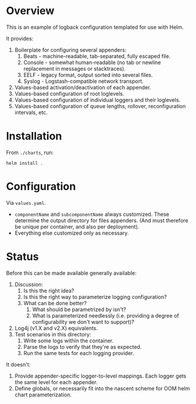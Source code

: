 # Overview

This is an example of logback configuration templated for use with Helm.

It provides:

1. Boilerplate for configuring several appenders:
    1. Beats - machine-readable, tab-separated, fully escaped file.
    2. Console - somewhat human-readable (no tab or newline replacement in messages or stacktraces).
    3. EELF - legacy format, output sorted into several files.
    4. Syslog - Logstash-compatible network transport.
2. Values-based activation/deactivation of each appender.
3. Values-based configuration of root loglevels.
4. Values-based configuration of individual loggers and their loglevels.
5. Values-based configuration of queue lengths, rollover, reconfiguration intervals, etc.

# Installation

From ```./charts```, run:

```
helm install .
```

# Configuration

Via ```values.yaml```.

* ```componentName``` and ```subcomponentName``` always customized. These determine the output directory for files appenders. (And must therefore be unique per container, and also per deployment).
* Everything else customized only as necessary.

# Status

Before this can be made available generally available:

1. Discussion:
    1. Is this the right idea?
    2. Is this the right way to parameterize logging configuration?
    3. What can be done better?
        1. What should be parametrized by isn't?
        2. What is parameterized needlessly (i.e. providing a degree of configurability we don't want to support)?
2. Log4j (v1.X and v2.X) equivalents.
3. Test scenarios in this directory:
    1. Write some logs within the container.
    2. Parse the logs to verify that they're as expected.
    3. Run the same tests for each logging provider.

It doesn't:

1. Provide appender-specific logger-to-level mappings. Each logger gets the same level for each appender.
2. Define globals, or necessarily fit into the nascent scheme for OOM helm chart parameterization.
